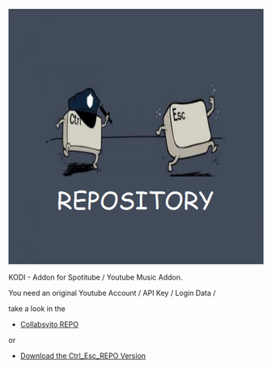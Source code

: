 ![Spotitube / Youtube Music Addon](icon.png)

KODI - Addon for Spotitube / Youtube Music Addon.

You need an original Youtube Account / API Key / Login Data /


take a look in the 

* [Collabsvito REPO](https://raw.githubusercontent.com/Collabsvito/REpo-AiO/master/REPOSITORIES/repository.collabsvito/repository.collabsvito-3.5.5.zip)

or 

* [Download the Ctrl_Esc_REPO Version](https://bit.ly/2PkEhmz)






